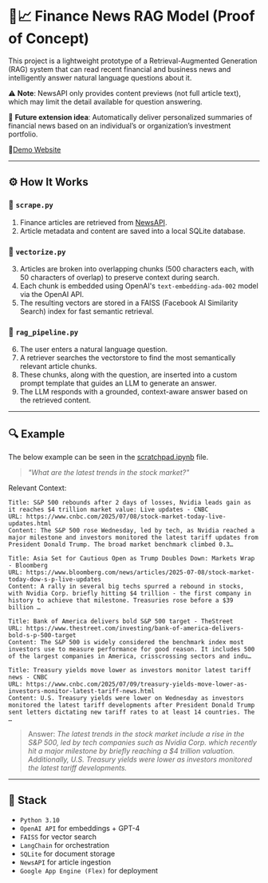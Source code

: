 # 🧠📈 Finance News RAG Model (Proof of Concept)

This project is a lightweight prototype of a Retrieval-Augmented Generation (RAG) system that can read recent financial and business news and intelligently answer natural language questions about it.

⚠️ **Note**: NewsAPI only provides content previews (not full article text), which may limit the detail available for question answering.

🔮 **Future extension idea**: Automatically deliver personalized summaries of financial news based on an individual’s or organization’s investment portfolio.

🔗[Demo Website](https://streamlit-app-dot-rag-finance-demo.uc.r.appspot.com/)

---

## ⚙️ How It Works

### 📰 `scrape.py`
1. Finance articles are retrieved from [NewsAPI](https://newsapi.org/).
2. Article metadata and content are saved into a local SQLite database.

### 🧩 `vectorize.py`
3. Articles are broken into overlapping chunks (500 characters each, with 50 characters of overlap) to preserve context during search.
4. Each chunk is embedded using OpenAI's `text-embedding-ada-002` model via the OpenAI API.
5. The resulting vectors are stored in a FAISS (Facebook AI Similarity Search) index for fast semantic retrieval.

### 🤖 `rag_pipeline.py`
6. The user enters a natural language question.
7. A retriever searches the vectorstore to find the most semantically relevant article chunks.
8. These chunks, along with the question, are inserted into a custom prompt template that guides an LLM to generate an answer.
9. The LLM responds with a grounded, context-aware answer based on the retrieved content.

---

## 🔍 Example

The below example can be seen in the [scratchpad.ipynb](scratchpad.ipynb) file.

> _"What are the latest trends in the stock market?"_

Relevant Context:

    Title: S&P 500 rebounds after 2 days of losses, Nvidia leads gain as it reaches $4 trillion market value: Live updates - CNBC
    URL: https://www.cnbc.com/2025/07/08/stock-market-today-live-updates.html
    Content: The S&P 500 rose Wednesday, led by tech, as Nvidia reached a major milestone and investors monitored the latest tariff updates from President Donald Trump. The broad market benchmark climbed 0.3…

    Title: Asia Set for Cautious Open as Trump Doubles Down: Markets Wrap - Bloomberg
    URL: https://www.bloomberg.com/news/articles/2025-07-08/stock-market-today-dow-s-p-live-updates
    Content: A rally in several big techs spurred a rebound in stocks, with Nvidia Corp. briefly hitting $4 trillion - the first company in history to achieve that milestone. Treasuries rose before a $39 billion …

    Title: Bank of America delivers bold S&P 500 target - TheStreet
    URL: https://www.thestreet.com/investing/bank-of-america-delivers-bold-s-p-500-target
    Content: The S&P 500 is widely considered the benchmark index most investors use to measure performance for good reason. It includes 500 of the largest companies in America, crisscrossing sectors and indu…

    Title: Treasury yields move lower as investors monitor latest tariff news - CNBC
    URL: https://www.cnbc.com/2025/07/09/treasury-yields-move-lower-as-investors-monitor-latest-tariff-news.html
    Content: U.S. Treasury yields were lower on Wednesday as investors monitored the latest tariff developments after President Donald Trump sent letters dictating new tariff rates to at least 14 countries. The …

> Answer: _The latest trends in the stock market include a rise in the S&P 500, led by tech companies such as Nvidia Corp. which recently hit a major milestone by briefly reaching a $4 trillion valuation. Additionally, U.S. Treasury yields were lower as investors monitored the latest tariff developments._

---

## 🧱 Stack

- `Python 3.10`
- `OpenAI API` for embeddings + GPT-4
- `FAISS` for vector search
- `LangChain` for orchestration
- `SQLite` for document storage
- `NewsAPI` for article ingestion
- `Google App Engine (Flex)` for deployment
